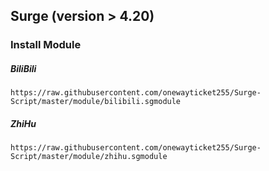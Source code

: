 ## Surge (version > 4.20)
### Install Module
##### BiliBili
```
https://raw.githubusercontent.com/onewayticket255/Surge-Script/master/module/bilibili.sgmodule
```
##### ZhiHu
```
https://raw.githubusercontent.com/onewayticket255/Surge-Script/master/module/zhihu.sgmodule
```
